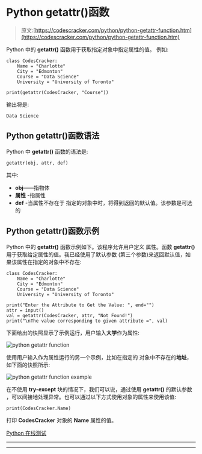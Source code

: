 # Python getattr()函数

> 原文:[https://codescracker.com/python/python-getattr-function.htm](https://codescracker.com/python/python-getattr-function.htm)

Python 中的 **getattr()** 函数用于获取指定对象中指定属性的值。 例如:

```
class CodesCracker:
    Name = "Charlotte"
    City = "Edmonton"
    Course = "Data Science"
    University = "University of Toronto"

print(getattr(CodesCracker, "Course"))
```

输出将是:

```
Data Science
```

## Python getattr()函数语法

Python 中 **getattr()** 函数的语法是:

```
getattr(obj, attr, def)
```

其中:

*   **obj**——指物体
*   **属性** -指属性
*   **def** -当属性不存在于 指定的对象中时，将得到返回的默认值。该参数是可选的

## Python getattr()函数示例

Python 中的 **getattr()** 函数示例如下。该程序允许用户定义 属性。函数 **getattr()** 用于获取给定属性的值。我已经使用了默认参数 (第三个参数)来返回默认值，如果该属性在指定的对象中不存在:

```
class CodesCracker:
    Name = "Charlotte"
    City = "Edmonton"
    Course = "Data Science"
    University = "University of Toronto"

print("Enter the Attribute to Get the Value: ", end="")
attr = input()
val = getattr(CodesCracker, attr, "Not Found!")
print("\nThe value corresponding to given attribute =", val)
```

下面给出的快照显示了示例运行，用户输入**大学**作为属性:

![python getattr function](../Images/eec6138ff418a837731d72c532d82f71.png)

使用用户输入作为属性运行的另一个示例，比如在指定的 对象中不存在的**地址**，如下面的快照所示:

![python getattr function example](../Images/ad2020d181a662a878bab868109f8d22.png)

在不使用 **try-except** 块的情况下，我们可以说，通过使用 **getattr()** 的默认参数 ，可以间接地处理异常。也可以通过以下方式使用对象的属性来使用该值:

```
print(CodesCracker.Name)
```

打印 **CodesCracker** 对象的 **Name** 属性的值。

[Python 在线测试](/exam/showtest.php?subid=10)

* * *

* * *